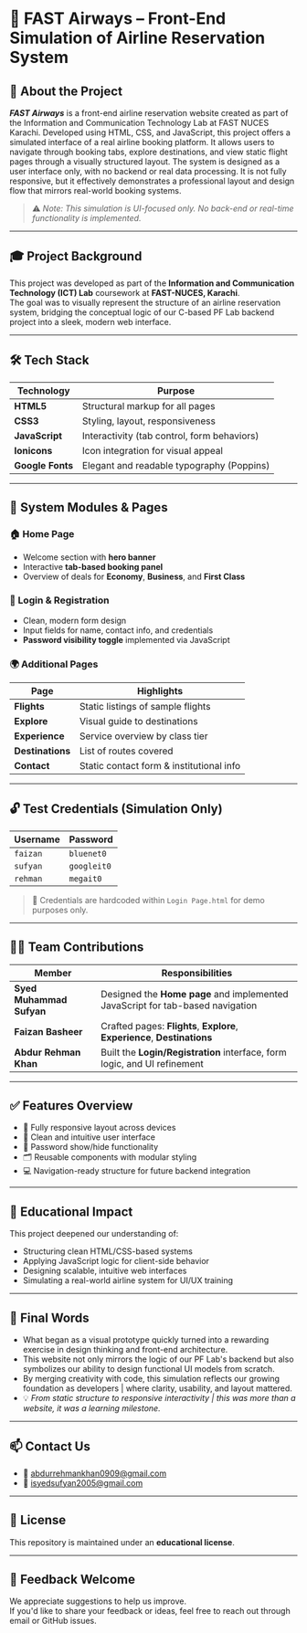 # 🛫 FAST Airways – Front-End Simulation of Airline Reservation System

## 📘 About the Project
**_FAST Airways_** is a front-end airline reservation website created as part of the Information and Communication Technology Lab at FAST NUCES Karachi.
Developed using HTML, CSS, and JavaScript, this project offers a simulated interface of a real airline booking platform. It allows users to navigate through booking tabs, explore destinations, and view static flight pages through a visually structured layout.
The system is designed as a user interface only, with no backend or real data processing. It is not fully responsive, but it effectively demonstrates a professional layout and design flow that mirrors real-world booking systems.

> ⚠️ *Note: This simulation is UI-focused only. No back-end or real-time functionality is implemented.*

---

## 🎓 Project Background

This project was developed as part of the **Information and Communication Technology (ICT) Lab** coursework at **FAST-NUCES, Karachi**.  
The goal was to visually represent the structure of an airline reservation system, bridging the conceptual logic of our C-based PF Lab backend project into a sleek, modern web interface.

---

## 🛠️ Tech Stack

| Technology     | Purpose                                        |
|----------------|------------------------------------------------|
| **HTML5**      | Structural markup for all pages                |
| **CSS3**       | Styling, layout, responsiveness                |
| **JavaScript** | Interactivity (tab control, form behaviors)    |
| **Ionicons**   | Icon integration for visual appeal             |
| **Google Fonts** | Elegant and readable typography (Poppins)     |

---

## 🧩 System Modules & Pages

### 🏠 Home Page  
- Welcome section with **hero banner**  
- Interactive **tab-based booking panel**  
- Overview of deals for **Economy**, **Business**, and **First Class**

### 🔐 Login & Registration  
- Clean, modern form design  
- Input fields for name, contact info, and credentials  
- **Password visibility toggle** implemented via JavaScript

### 🌍 Additional Pages  
| Page           | Highlights                                                       |
|----------------|------------------------------------------------------------------|
| **Flights**     | Static listings of sample flights                               |
| **Explore**     | Visual guide to destinations                                     |
| **Experience**  | Service overview by class tier                                   |
| **Destinations**| List of routes covered                                           |
| **Contact**     | Static contact form & institutional info                         |

---

## 🔓 Test Credentials (Simulation Only)

| Username | Password     |
|----------|--------------|
| `faizan` | `bluenet0`   |
| `sufyan` | `googleit0`  |
| `rehman` | `megait0`    |

> 🧠 Credentials are hardcoded within `Login Page.html` for demo purposes only.

---

## 👨‍💻 Team Contributions

| Member                 | Responsibilities                                                                |
|------------------------|----------------------------------------------------------------------------------|
| **Syed Muhammad Sufyan** | Designed the **Home page** and implemented JavaScript for tab-based navigation |
| **Faizan Basheer**       | Crafted pages: **Flights**, **Explore**, **Experience**, **Destinations**       |
| **Abdur Rehman Khan**    | Built the **Login/Registration** interface, form logic, and UI refinement       |

---

## ✅ Features Overview

- 📱 Fully responsive layout across devices  
- 🧠 Clean and intuitive user interface  
- 🔐 Password show/hide functionality  
- 🗂 Reusable components with modular styling  
- 💻 Navigation-ready structure for future backend integration

---

## 📌 Educational Impact

This project deepened our understanding of:
- Structuring clean HTML/CSS-based systems  
- Applying JavaScript logic for client-side behavior  
- Designing scalable, intuitive web interfaces  
- Simulating a real-world airline system for UI/UX training

---

## 🧾 Final Words

* What began as a visual prototype quickly turned into a rewarding exercise in design thinking and front-end architecture.                        
* This website not only mirrors the logic of our PF Lab's backend but also symbolizes our ability to design functional UI models from scratch.   
* By merging creativity with code, this simulation reflects our growing foundation as developers | where clarity, usability, and layout mattered. 
* 💡 *From static structure to responsive interactivity | this was more than a website, it was a learning milestone.*                            

---

## 📫 Contact Us

- 📧 [abdurrehmankhan0909@gmail.com](mailto:abdurrehmankhan0909@gmail.com)  
- 📧 [isyedsufyan2005@gmail.com](mailto:isyedsufyan2005@gmail.com)

---

## 📜 License

This repository is maintained under an **educational license**.

---

## 💬 Feedback Welcome

We appreciate suggestions to help us improve.  
If you'd like to share your feedback or ideas, feel free to reach out through email or GitHub issues.

